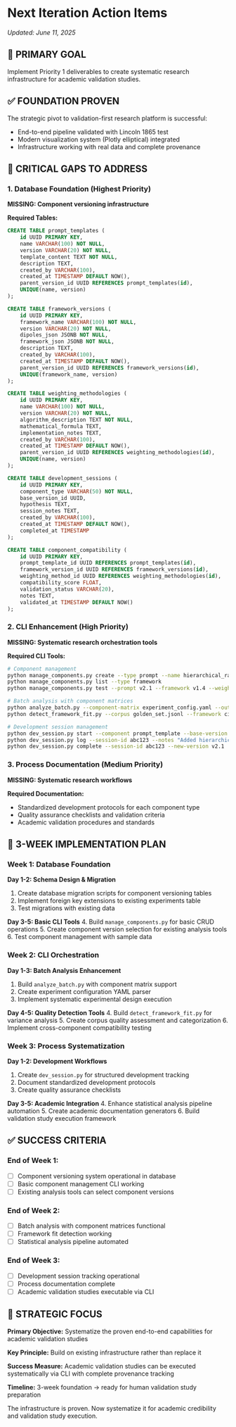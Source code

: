 # Next Iteration Action Items
*Updated: June 11, 2025*

## 🎯 **PRIMARY GOAL**
Implement Priority 1 deliverables to create systematic research infrastructure for academic validation studies.

## ✅ **FOUNDATION PROVEN** 
The strategic pivot to validation-first research platform is successful:
- End-to-end pipeline validated with Lincoln 1865 test
- Modern visualization system (Plotly elliptical) integrated
- Infrastructure working with real data and complete provenance

## 🚨 **CRITICAL GAPS TO ADDRESS**

### **1. Database Foundation** (Highest Priority)
**MISSING: Component versioning infrastructure**

**Required Tables:**
```sql
CREATE TABLE prompt_templates (
    id UUID PRIMARY KEY,
    name VARCHAR(100) NOT NULL,
    version VARCHAR(20) NOT NULL,
    template_content TEXT NOT NULL,
    description TEXT,
    created_by VARCHAR(100),
    created_at TIMESTAMP DEFAULT NOW(),
    parent_version_id UUID REFERENCES prompt_templates(id),
    UNIQUE(name, version)
);

CREATE TABLE framework_versions (
    id UUID PRIMARY KEY,
    framework_name VARCHAR(100) NOT NULL,
    version VARCHAR(20) NOT NULL,
    dipoles_json JSONB NOT NULL,
    framework_json JSONB NOT NULL,
    description TEXT,
    created_by VARCHAR(100),
    created_at TIMESTAMP DEFAULT NOW(),
    parent_version_id UUID REFERENCES framework_versions(id),
    UNIQUE(framework_name, version)
);

CREATE TABLE weighting_methodologies (
    id UUID PRIMARY KEY,
    name VARCHAR(100) NOT NULL,
    version VARCHAR(20) NOT NULL,
    algorithm_description TEXT NOT NULL,
    mathematical_formula TEXT,
    implementation_notes TEXT,
    created_by VARCHAR(100),
    created_at TIMESTAMP DEFAULT NOW(),
    parent_version_id UUID REFERENCES weighting_methodologies(id),
    UNIQUE(name, version)
);

CREATE TABLE development_sessions (
    id UUID PRIMARY KEY,
    component_type VARCHAR(50) NOT NULL,
    base_version_id UUID,
    hypothesis TEXT,
    session_notes TEXT,
    created_by VARCHAR(100),
    created_at TIMESTAMP DEFAULT NOW(),
    completed_at TIMESTAMP
);

CREATE TABLE component_compatibility (
    id UUID PRIMARY KEY,
    prompt_template_id UUID REFERENCES prompt_templates(id),
    framework_version_id UUID REFERENCES framework_versions(id),
    weighting_method_id UUID REFERENCES weighting_methodologies(id),
    compatibility_score FLOAT,
    validation_status VARCHAR(20),
    notes TEXT,
    validated_at TIMESTAMP DEFAULT NOW()
);
```

### **2. CLI Enhancement** (High Priority)
**MISSING: Systematic research orchestration tools**

**Required CLI Tools:**
```bash
# Component management
python manage_components.py create --type prompt --name hierarchical_ranking --version v2.1
python manage_components.py list --type framework
python manage_components.py test --prompt v2.1 --framework v1.4 --weighting v1.2

# Batch analysis with component matrices
python analyze_batch.py --component-matrix experiment_config.yaml --output batch_results/
python detect_framework_fit.py --corpus golden_set.jsonl --framework civic_virtue --threshold 0.20

# Development session management
python dev_session.py start --component prompt_template --base-version v2.0 --hypothesis "Test evidence extraction"
python dev_session.py log --session-id abc123 --notes "Added hierarchical ranking requirement"
python dev_session.py complete --session-id abc123 --new-version v2.1
```

### **3. Process Documentation** (Medium Priority)
**MISSING: Systematic research workflows**

**Required Documentation:**
- Standardized development protocols for each component type
- Quality assurance checklists and validation criteria
- Academic validation procedures and standards

## 📅 **3-WEEK IMPLEMENTATION PLAN**

### **Week 1: Database Foundation**
**Day 1-2: Schema Design & Migration**
1. Create database migration scripts for component versioning tables
2. Implement foreign key extensions to existing experiments table
3. Test migrations with existing data

**Day 3-5: Basic CLI Tools**
4. Build `manage_components.py` for basic CRUD operations
5. Create component version selection for existing analysis tools
6. Test component management with sample data

### **Week 2: CLI Orchestration** 
**Day 1-3: Batch Analysis Enhancement**
1. Build `analyze_batch.py` with component matrix support
2. Create experiment configuration YAML parser
3. Implement systematic experimental design execution

**Day 4-5: Quality Detection Tools**
4. Build `detect_framework_fit.py` for variance analysis
5. Create corpus quality assessment and categorization
6. Implement cross-component compatibility testing

### **Week 3: Process Systematization**
**Day 1-2: Development Workflows**
1. Create `dev_session.py` for structured development tracking
2. Document standardized development protocols
3. Create quality assurance checklists

**Day 3-5: Academic Integration**
4. Enhance statistical analysis pipeline automation
5. Create academic documentation generators
6. Build validation study execution framework

## ✅ **SUCCESS CRITERIA**

### **End of Week 1:**
- [ ] Component versioning system operational in database
- [ ] Basic component management CLI working
- [ ] Existing analysis tools can select component versions

### **End of Week 2:**
- [ ] Batch analysis with component matrices functional
- [ ] Framework fit detection working
- [ ] Statistical analysis pipeline automated

### **End of Week 3:**
- [ ] Development session tracking operational
- [ ] Process documentation complete
- [ ] Academic validation studies executable via CLI

## 🎯 **STRATEGIC FOCUS**

**Primary Objective:** Systematize the proven end-to-end capabilities for academic validation studies

**Key Principle:** Build on existing infrastructure rather than replace it

**Success Measure:** Academic validation studies can be executed systematically via CLI with complete provenance tracking

**Timeline:** 3-week foundation → ready for human validation study preparation

The infrastructure is proven. Now systematize it for academic credibility and validation study execution. 